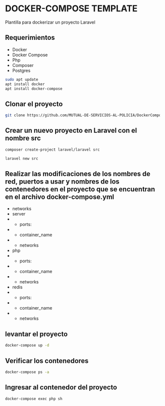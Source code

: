 # DOCKER-COMPOSE TEMPLATE

Plantilla para dockerizar un proyecto Laravel

## Requerimientos

* Docker
* Docker Compose
* Php
* Composer
* Postgres


```sh
sudo apt update
apt install docker
apt install docker-compose
```
## Clonar el proyecto

```sh
git clone https://github.com/MUTUAL-DE-SERVICIOS-AL-POLICIA/DockerComposeTemplate
```

## Crear un nuevo proyecto en Laravel con el nombre src

```sh
composer create-project laravel/laravel src

laravel new src
```

## Realizar las modificaciones de los nombres de red, puertos a usar y nombres de los contenedores en el proyecto que se encuentran en el archivo docker-compose.yml

* networks
* server
* * ports:
* * container_name
* * networks
* php
* * ports:
* * container_name
* * networks
* redis
* * ports:
* * container_name
* * networks

## levantar el proyecto

```sh
docker-compose up -d
```

## Verificar los contenedores

```sh
docker-compose ps -a
```

## Ingresar al contenedor del proyecto

```sh
docker-compose exec php sh
```